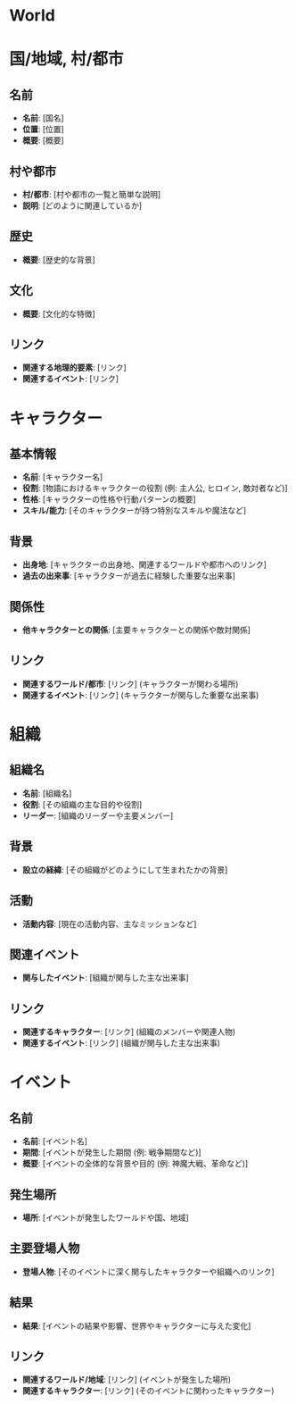 

# World 

# 国/地域, 村/都市

## 名前
- **名前**: [国名]
- **位置**: [位置]
- **概要**: [概要]

## 村や都市
- **村/都市**: [村や都市の一覧と簡単な説明]
- **説明**: [どのように関連しているか]

## 歴史
- **概要**: [歴史的な背景]

## 文化
- **概要**: [文化的な特徴]

## リンク
- **関連する地理的要素**: [リンク]
- **関連するイベント**: [リンク]

# キャラクター

## 基本情報
- **名前**: [キャラクター名]
- **役割**: [物語におけるキャラクターの役割 (例: 主人公, ヒロイン, 敵対者など)]
- **性格**: [キャラクターの性格や行動パターンの概要]
- **スキル/能力**: [そのキャラクターが持つ特別なスキルや魔法など]
  
## 背景
- **出身地**: [キャラクターの出身地、関連するワールドや都市へのリンク]
- **過去の出来事**: [キャラクターが過去に経験した重要な出来事]
  
## 関係性
- **他キャラクターとの関係**: [主要キャラクターとの関係や敵対関係]
  
## リンク
- **関連するワールド/都市**: [リンク] (キャラクターが関わる場所)
- **関連するイベント**: [リンク] (キャラクターが関与した重要な出来事)

# 組織

## 組織名
- **名前**: [組織名]
- **役割**: [その組織の主な目的や役割]
- **リーダー**: [組織のリーダーや主要メンバー]
  
## 背景
- **設立の経緯**: [その組織がどのようにして生まれたかの背景]
  
## 活動
- **活動内容**: [現在の活動内容、主なミッションなど]
  
## 関連イベント
- **関与したイベント**: [組織が関与した主な出来事]

## リンク
- **関連するキャラクター**: [リンク] (組織のメンバーや関連人物)
- **関連するイベント**: [リンク] (組織が関与した主な出来事)

# イベント

## 名前
- **名前**: [イベント名]
- **期間**: [イベントが発生した期間 (例: 戦争期間など)]
- **概要**: [イベントの全体的な背景や目的 (例: 神魔大戦、革命など)]

## 発生場所
- **場所**: [イベントが発生したワールドや国、地域]
  
## 主要登場人物
- **登場人物**: [そのイベントに深く関与したキャラクターや組織へのリンク]

## 結果
- **結果**: [イベントの結果や影響、世界やキャラクターに与えた変化]

## リンク
- **関連するワールド/地域**: [リンク] (イベントが発生した場所)
- **関連するキャラクター**: [リンク] (そのイベントに関わったキャラクター)
